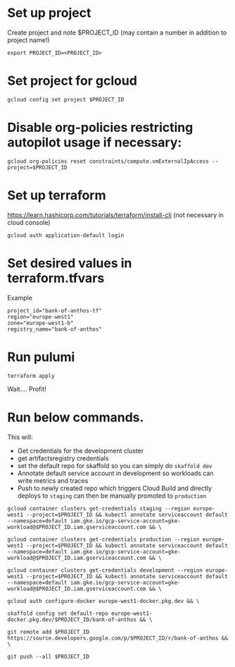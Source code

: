 # Set up project

Create project and note $PROJECT_ID (may contain a number in addition to project name!)
```
export PROJECT_ID=<PROJECT_ID>
```

# Set project for gcloud
```
gcloud config set project $PROJECT_ID
```

# Disable org-policies restricting autopilot usage if necessary:
```
gcloud org-policies reset constraints/compute.vmExternalIpAccess --project=$PROJECT_ID
```

# Set up terraform

https://learn.hashicorp.com/tutorials/terraform/install-cli (not necessary in cloud console)
```
gcloud auth application-default login
```
	
# Set desired values in terraform.tfvars
Example
```
project_id="bank-of-anthos-tf"
region="europe-west1"
zone="europe-west1-b"
registry_name="bank-of-anthos"
```


# Run pulumi
```	
terraform apply
```

Wait.... Profit!

# Run below commands. 
This will:

- Get credentials for the development cluster
- get artifactsregistry credentials 
- set the default repo for skaffold so you can simply do `skaffold dev`
- Annotate default service account in development so workloads can write metrics and traces
- Push to newly created repo which triggers Cloud Build and directly deploys to `staging` can then be manually promoted to `production`

```
gcloud container clusters get-credentials staging --region europe-west1 --project=$PROJECT_ID && kubectl annotate serviceaccount default --namespace=default iam.gke.io/gcp-service-account=gke-workload@$PROJECT_ID.iam.gserviceaccount.com && \

gcloud container clusters get-credentials production --region europe-west1 --project=$PROJECT_ID && kubectl annotate serviceaccount default --namespace=default iam.gke.io/gcp-service-account=gke-workload@$PROJECT_ID.iam.gserviceaccount.com && \

gcloud container clusters get-credentials development --region europe-west1 --project=$PROJECT_ID && kubectl annotate serviceaccount default --namespace=default iam.gke.io/gcp-service-account=gke-workload@$PROJECT_ID.iam.gserviceaccount.com && \

gcloud auth configure-docker europe-west1-docker.pkg.dev && \

skaffold config set default-repo europe-west1-docker.pkg.dev/$PROJECT_ID/bank-of-anthos && \

git remote add $PROJECT_ID https://source.developers.google.com/p/$PROJECT_ID/r/bank-of-anthos && \

git push --all $PROJECT_ID
```